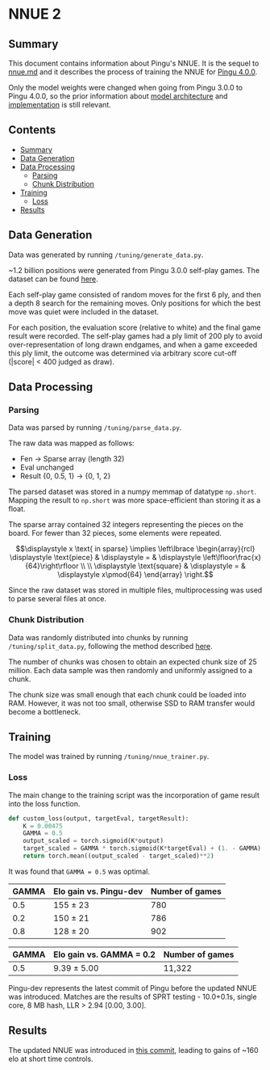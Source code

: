 # NNUE 2

## Summary

This document contains information about Pingu's NNUE. It is the sequel to [nnue.md](/docs/nnue.md) and it describes the process of training the NNUE for [Pingu 4.0.0](https://github.com/WillChing01/Pingu/releases/tag/v4.0.0).

Only the model weights were changed when going from Pingu 3.0.0 to Pingu 4.0.0, so the prior information about [model architecture](/docs/nnue.md#model-architecture) and [implementation](/docs/nnue.md#implementation) is still relevant.

## Contents

- [Summary](#summary)
- [Data Generation](#data-generation)
- [Data Processing](#data-processing)
    - [Parsing](#parsing)
    - [Chunk Distribution](#chunk-distribution)
- [Training](#training)
    - [Loss](#loss)
- [Results](#results)

## Data Generation

Data was generated by running ```/tuning/generate_data.py```.

~1.2 billion positions were generated from Pingu 3.0.0 self-play games. The dataset can be found [here](https://www.kaggle.com/datasets/williamching/pingu-3-0-0-self-play-data).

Each self-play game consisted of random moves for the first 6 ply, and then a depth 8 search for the remaining moves. Only positions for which the best move was quiet were included in the dataset.

For each position, the evaluation score (relative to white) and the final game result were recorded. The self-play games had a ply limit of 200 ply to avoid over-representation of long drawn endgames, and when a game exceeded this ply limit, the outcome was determined via arbitrary score cut-off (|score| < 400 judged as draw).

## Data Processing

### Parsing

Data was parsed by running ```/tuning/parse_data.py```.

The raw data was mapped as follows:
- Fen -> Sparse array (length 32)
- Eval unchanged
- Result {0, 0.5, 1} -> {0, 1, 2}

The parsed dataset was stored in a numpy memmap of datatype ```np.short```. Mapping the result to ```np.short``` was more space-efficient than storing it as a float.

The sparse array contained 32 integers representing the pieces on the board. For fewer than 32 pieces, some elements were repeated.

```math
\displaystyle x \text{ in sparse} \implies \left\lbrace \begin{array}{rcl} \displaystyle \text{piece} & \displaystyle = & \displaystyle \left\lfloor\frac{x}{64}\right\rfloor \\ \\ \displaystyle \text{square} & \displaystyle = & \displaystyle x\pmod{64} \end{array} \right.
```

Since the raw dataset was stored in multiple files, multiprocessing was used to parse several files at once.

### Chunk Distribution

Data was randomly distributed into chunks by running ```/tuning/split_data.py```, following the method described [here](https://blog.janestreet.com/how-to-shuffle-a-big-dataset/).

The number of chunks was chosen to obtain an expected chunk size of 25 million. Each data sample was then randomly and uniformly assigned to a chunk.

The chunk size was small enough that each chunk could be loaded into RAM. However, it was not too small, otherwise SSD to RAM transfer would become a bottleneck.

## Training

The model was trained by running ```/tuning/nnue_trainer.py```.

### Loss

The main change to the training script was the incorporation of game result into the loss function.

```py
def custom_loss(output, targetEval, targetResult):
    K = 0.00475
    GAMMA = 0.5
    output_scaled = torch.sigmoid(K*output)
    target_scaled = GAMMA * torch.sigmoid(K*targetEval) + (1. - GAMMA) * targetResult
    return torch.mean((output_scaled - target_scaled)**2)
```

It was found that ```GAMMA = 0.5``` was optimal.

| GAMMA | Elo gain vs. Pingu-dev | Number of games |
| ----- | ---------------------- | --------------- |
|  0.5  |        155 ± 23        |       780       |
|  0.2  |        150 ± 21        |       786       |
|  0.8  |        128 ± 20        |       902       |

| GAMMA | Elo gain vs. GAMMA = 0.2 | Number of games |
| ----- | ------------------------ | --------------- |
|  0.5  |  9.39 ± 5.00             |     11,322      |

Pingu-dev represents the latest commit of Pingu before the updated NNUE was introduced. Matches are the results of SPRT testing - 10.0+0.1s, single core, 8 MB hash, LLR > 2.94 [0.00, 3.00].

## Results

The updated NNUE was introduced in [this commit](https://github.com/WillChing01/Pingu/commit/212f4aff02b066053c7ecb8fd9991a258d10de93), leading to gains of ~160 elo at short time controls.
